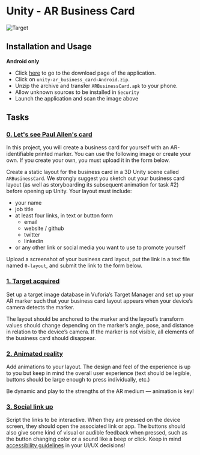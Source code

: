 # Unity - AR Business Card

![Target](https://s3.eu-west-3.amazonaws.com/hbtn.intranet/uploads/medias/2019/1/ffa666d97ab0c121ebb1.png?X-Amz-Algorithm=AWS4-HMAC-SHA256&X-Amz-Credential=AKIA4MYA5JM5DUTZGMZG%2F20230729%2Feu-west-3%2Fs3%2Faws4_request&X-Amz-Date=20230729T123121Z&X-Amz-Expires=86400&X-Amz-SignedHeaders=host&X-Amz-Signature=24596baddc7ad3ed1f765a364c399780b79411382bd8872a8b262b74066cebfe)

## Installation and Usage
**Android only**
- Click [here](https://github.com/adut24/holbertonschool-unity/releases/tag/v1.0-Unity-AR-Business-Card) to go to the download page of the application.
- Click on `unity-ar_business_card-Android.zip`.
- Unzip the archive and transfer `ARBusinessCard.apk` to your phone.
- Allow unknown sources to be installed in `Security`
- Launch the application and scan the image above

## Tasks
### [0. Let's see Paul Allen's card](./0-layout)
In this project, you will create a business card for yourself with an AR-identifiable printed marker. You can use the following image or create your own. If you create your own, you must upload it in the form below.

Create a static layout for the business card in a 3D Unity scene called `ARBusinessCard`. We strongly suggest you sketch out your business card layout (as well as storyboarding its subsequent animation for task #2) before opening up Unity. Your layout must include:
- your name
- job title
- at least four links, in text or button form
	- email
	- website / github
	- twitter
	- linkedin
- or any other link or social media you want to use to promote yourself

Upload a screenshot of your business card layout, put the link in a text file named `0-layout`, and submit the link to the form below.

### [1. Target acquired](./Assets/Scenes/ARBusinessCard.unity)
Set up a target image database in Vuforia’s Target Manager and set up your AR marker such that your business card layout appears when your device’s camera detects the marker.

The layout should be anchored to the marker and the layout’s transform values should change depending on the marker’s angle, pose, and distance in relation to the device’s camera. If the marker is not visible, all elements of the business card should disappear.

### [2. Animated reality](./Assets/Scenes/ARBusinessCard.unity)
Add animations to your layout. The design and feel of the experience is up to you but keep in mind the overall user experience (text should be legible, buttons should be large enough to press individually, etc.)

Be dynamic and play to the strengths of the AR medium — animation is key!

### [3. Social link up](./Assets/Scenes/ARBusinessCard.unity)
Script the links to be interactive. When they are pressed on the device screen, they should open the associated link or app. The buttons should also give some kind of visual or audible feedback when pressed, such as the button changing color or a sound like a beep or click. Keep in mind [accessibility guidelines](https://gettecla.com/blogs/news/augmented-reality-and-accessibility) in your UI/UX decisions!

